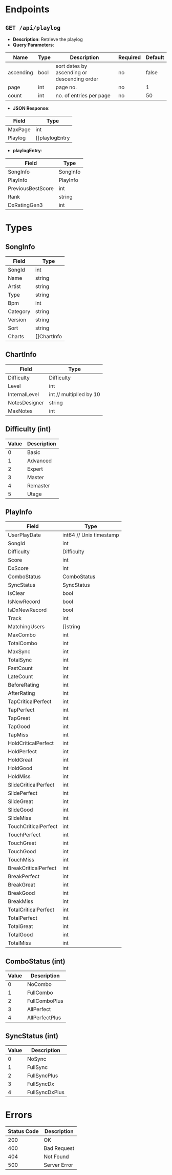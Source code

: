 # Endpoints

`GET /api/playlog`
------------------
- **Description**: Retrieve the playlog
- **Query Parameters**:

|   Name    | Type |                 Description                 | Required | Default |
|-----------|------|---------------------------------------------|----------|---------|
| ascending | bool | sort dates by ascending or descending order | no       | false   |
| page      | int  | page no.                                    | no       | 1       |
| count     | int  | no. of entries per page                     | no       | 50      |

- **JSON Response**:

|  Field  |      Type      |
|---------|----------------|
| MaxPage | int            |
| Playlog | []playlogEntry |

- **playlogEntry**:

|       Field       |   Type   |
|-------------------|----------|
| SongInfo          | SongInfo |
| PlayInfo          | PlayInfo |
| PreviousBestScore | int      |
| Rank              | string   |
| DxRatingGen3      | int      |

# Types

SongInfo
--------

|  Field   |    Type     |
|----------|-------------|
| SongId   | int         |
| Name     | string      |
| Artist   | string      |
| Type     | string      |
| Bpm      | int         |
| Category | string      |
| Version  | string      |
| Sort     | string      |
| Charts   | []ChartInfo |

ChartInfo
---------

|     Field     |          Type           |
|---------------|-------------------------|
| Difficulty    | Difficulty              |
| Level         | int                     |
| InternalLevel | int // multiplied by 10 |
| NotesDesigner | string                  |
| MaxNotes      | int                     |

Difficulty (int)
----------------

| Value | Description |
|-------|-------------|
|     0 | Basic       |
|     1 | Advanced    |
|     2 | Expert      |
|     3 | Master      |
|     4 | Remaster    |
|     5 | Utage       |

PlayInfo
--------

|        Field         |          Type           |
|----------------------|-------------------------|
| UserPlayDate         | int64 // Unix timestamp |
| SongId               | int                     |
| Difficulty           | Difficulty              |
| Score                | int                     |
| DxScore              | int                     |
| ComboStatus          | ComboStatus             |
| SyncStatus           | SyncStatus              |
| IsClear              | bool                    |
| IsNewRecord          | bool                    |
| IsDxNewRecord        | bool                    |
| Track                | int                     |
| MatchingUsers        | []string                |
| MaxCombo             | int                     |
| TotalCombo           | int                     |
| MaxSync              | int                     |
| TotalSync            | int                     |
| FastCount            | int                     |
| LateCount            | int                     |
| BeforeRating         | int                     |
| AfterRating          | int                     |
| TapCriticalPerfect   | int                     |
| TapPerfect           | int                     |
| TapGreat             | int                     |
| TapGood              | int                     |
| TapMiss              | int                     |
| HoldCriticalPerfect  | int                     |
| HoldPerfect          | int                     |
| HoldGreat            | int                     |
| HoldGood             | int                     |
| HoldMiss             | int                     |
| SlideCriticalPerfect | int                     |
| SlidePerfect         | int                     |
| SlideGreat           | int                     |
| SlideGood            | int                     |
| SlideMiss            | int                     |
| TouchCriticalPerfect | int                     |
| TouchPerfect         | int                     |
| TouchGreat           | int                     |
| TouchGood            | int                     |
| TouchMiss            | int                     |
| BreakCriticalPerfect | int                     |
| BreakPerfect         | int                     |
| BreakGreat           | int                     |
| BreakGood            | int                     |
| BreakMiss            | int                     |
| TotalCriticalPerfect | int                     |
| TotalPerfect         | int                     |
| TotalGreat           | int                     |
| TotalGood            | int                     |
| TotalMiss            | int                     |

ComboStatus (int)
-----------------

| Value |  Description   |
|-------|----------------|
|     0 | NoCombo        |
|     1 | FullCombo      |
|     2 | FullComboPlus  |
|     3 | AllPerfect     |
|     4 | AllPerfectPlus |

SyncStatus (int)
----------------

| Value |  Description   |
|-------|----------------|
|     0 | NoSync         |
|     1 | FullSync       |
|     2 | FullSyncPlus   |
|     3 | FullSyncDx     |
|     4 | FullSyncDxPlus |

# Errors

| Status Code | Description  |
|-------------|--------------|
|         200 | OK           |
|         400 | Bad Request  |
|         404 | Not Found    |
|         500 | Server Error |
